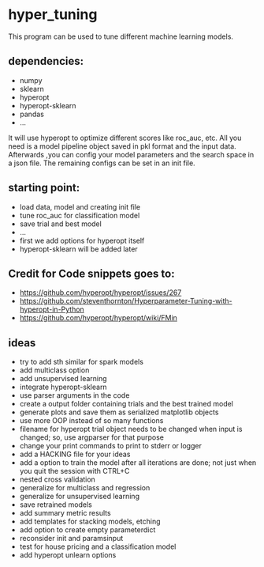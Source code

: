 # hyper_tuning

This program can be used to tune different machine learning models.

## dependencies:

* numpy
* sklearn
* hyperopt
* hyperopt-sklearn
* pandas
* ...

It will use hyperopt to optimize different scores like roc_auc, etc.
All you need is a model pipeline object saved in pkl format and the input data.
Afterwards ,you can config your model parameters and the search space in a json file.
The remaining configs can be set in an init file.

## starting point:
* load data, model and creating init file
* tune roc_auc for classification model
* save trial and best model
* ...
* first we add options for hyperopt itself
* hyperopt-sklearn will be added later


## Credit for Code snippets goes to:

* https://github.com/hyperopt/hyperopt/issues/267
* https://github.com/steventhornton/Hyperparameter-Tuning-with-hyperopt-in-Python
* https://github.com/hyperopt/hyperopt/wiki/FMin

## ideas
* try to add sth similar for spark models
* add multiclass option
* add unsupervised learning
* integrate hyperopt-sklearn
* use parser arguments in the code
* create a output folder containing trials and the best trained model
* generate plots and save them as serialized matplotlib objects
* use more OOP instead of so many functions
* filename for hyperopt trial object needs to be changed when input is changed; so, use argparser for that purpose
* change your print commands to print to stderr or logger
* add a HACKING file for your ideas
* add a option to train the model after all iterations are done; not just when you quit the session with CTRL+C
* nested cross validation
* generalize for multiclass and regression
* generalize for unsupervised learning
* save retrained models
* add summary metric results
* add templates for stacking models, etching
* add option to create empty parameterdict
* reconsider init and paramsinput
* test for house pricing and a classification model
* add hyperopt unlearn options

